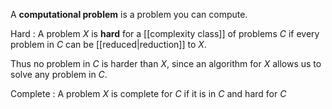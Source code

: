 A **computational problem** is a problem you can compute.

Hard
: A problem $X$ is **hard** for a [[complexity class]] of problems $C$ if every problem in $C$ can be [[reduced|reduction]] to $X$. 

Thus no problem in $C$ is harder than $X$, since an algorithm for $X$ allows us to solve any problem in $C$.

Complete
: A problem $X$ is complete for $C$ if it is in $C$ and hard for $C$
